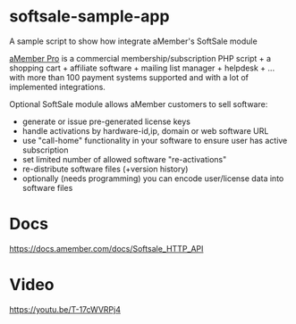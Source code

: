 softsale-sample-app
===================

A sample script to show how integrate aMember's SoftSale module 

[aMember Pro](http://www.amember.com/?from=github) is a commercial membership/subscription 
PHP script + a shopping cart + affiliate software + mailing list manager + helpdesk + ... 
with more than 100 payment systems supported and with a lot of implemented integrations.

Optional SoftSale module allows aMember customers to sell software:
 - generate or issue pre-generated license keys
 - handle activations by hardware-id,ip, domain or web software URL
 - use "call-home" functionality in your software to ensure user has active subscription
 - set limited number of allowed software "re-activations"
 - re-distribute software files (+version history)
 - optionally (needs programming) you can encode user/license data into software files


Docs
=
https://docs.amember.com/docs/Softsale_HTTP_API


Video
=
https://youtu.be/T-17cWVRPj4
